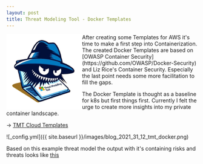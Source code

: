 ```yaml
---
layout: post
title: Threat Modeling Tool - Docker Templates
---
```


<img height="200" align="left" src="/images/tm-tool-logo.png" >
After creating some Templates for AWS it's time to make a first step into Containerization. The created Docker Templates are based on [OWASP Container Security](https://github.com/OWASP/Docker-Security) and Liz Rice's Container Security. Especially the last point needs some more facilitation to fill the gaps.

The Docker Template is thought as a baseline for k8s but first things first. Currently I felt the urge to create more insights into my private container landscape.

-> [TMT Cloud Templates](https://github.com/BenjiTrapp/tmt-cloud-templates)

![_config.yml]({{ site.baseurl }}/images/blog_2021_31_12_tmt_docker.png)

Based on this example threat model the output with it's containing risks and threats looks like [this](/assets/posts/docker_full_report.htm)

